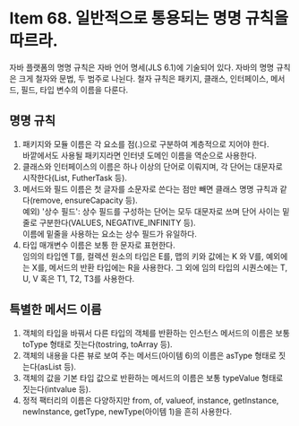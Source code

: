 # Item 68. 일반적으로 통용되는 명명 규칙을 따르라.
자바 플랫폼의 명명 규칙은 자바 언어 명세(JLS 6.1)에 기술되어 있다. 
자바의 명명 규칙은 크게 철자와 문법, 두 범주로 나뉜다.
철자 규칙은 패키지, 클래스, 인터페이스, 메서드, 필드, 타입 변수의 이름을 다룬다. 

## 명명 규칙
1. 패키지와 모듈 이름은 각 요소를 점(.)으로 구분하여 계층적으로 지어야 한다.<br>바깥에서도 사용될 패키지라면 인터넷 도메인 이름을 역순으로 사용한다.
2. 클래스와 인터페이스의 이름은 하나 이상의 단어로 이뤄지며, 각 단어는 대문자로 시작한다(List, FutherTask 등). 
3. 메서드와 필드 이름은 첫 글자를 소문자로 쓴다는 점만 빼면 클래스 명명 규칙과 같다(remove, ensureCapacity 등). <br>예외) '상수 필드': 상수 필드를 구성하는 단어는 모두 대문자로 쓰며 단어 사이는 밑줄로 구분한다(VALUES, NEGATIVE_INFINITY 등).<br>이름에 밑줄을 사용하는 요소는 상수 필드가 유일하다.
4. 타입 매개변수 이름은 보통 한 문자로 표현한다.<br>임의의 타입엔 T를, 컬렉션 원소의 타입은 E를, 맵의 키와 값에는 K 와 V를, 예외에는 X를, 메서드의 반환 타입에는 R을 사용한다. 그 외에 임의 타입의 시퀀스에는 T, U, V 혹은 T1, T2, T3를 사용한다.

## 특별한 메서드 이름
1. 객체의 타입을 바꿔서 다른 타입의 객체를 반환하는 인스턴스 메서드의 이름은 보통 toType 형태로 짓는다(tostring, toArray 등). 
2. 객체의 내용을 다른 뷰로 보여 주는 메서드(아이템 6)의 이름은 asType 형태로 짓는다(asList 등). 
3. 객체의 값을 기본 타입 값으로 반환하는 메서드의 이름은 보통 typeValue 형태로 짓는다(intvalue 등). 
4. 정적 팩터리의 이름은 다양하지만 from, of, valueof, instance, getInstance, newInstance, getType, newType(아이템 1)을 흔히 사용한다.